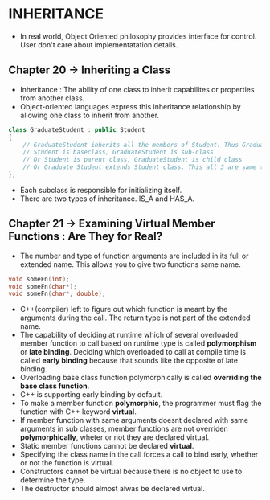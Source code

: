 # INHERITANCE
- In real world, Object Oriented philosophy provides interface for control. User don't care about implementatation details.
## Chapter 20 -> Inheriting a Class
- Inheritance : The ability of one class to inherit capabilites or properties from another class.
- Object-oriented languages express this inheritance relationship by allowing one class to inherit from another.
``` cpp
class GraduateStudent : public Student
{
    // GraduateStudent inherits all the members of Student. Thus GraduateStudent is Student.
    // Student is baseclass, GraduateStudent is sub-class
    // Or Student is parent class, GraduateStudent is child class
    // Or Graduate Student extends Student class. This all 3 are same thing with different phrasing.
};
```
- Each subclass is responsible for initializing itself.
- There are two types of inheritance. IS_A and HAS_A.

## Chapter 21 -> Examining Virtual Member Functions : Are They for Real?
- The number and type of function arguments are included in its full or extended name. This allows you to give two functions same name.
``` cpp
void someFn(int);
void someFn(char*);
void someFn(char*, double);
```
- C++(compiler) left to figure out which function is meant by the arguments during the call. The return type is not part of the extended name.
- The capability of deciding at runtime which of several overloaded member function to call based on runtime type is called **polymorphism** or **late binding**. Deciding which overloaded to call at compile time is called **early binding** because that sounds like the opposite of late binding.
- Overloading base class function polymorphically is called **overriding the base class function**.
- C++ is supporting early binding by default.
- To make a member function **polymorphic**, the programmer must flag the function with C++ keyword **virtual**.
- If member function with same arguments doesnt declared with same arguments in sub classes, member functions are not overriden **polymorphically**, wheter or not they are declared virtual.
- Static member functions cannot be declared  **virtual**. 
- Specifying the class name in the call forces a call to bind early, whether or not the function is virtual.
- Constructors cannot be virtual because there is no object to use to determine the type.
- The destructor should almost alwas be declared virtual.
